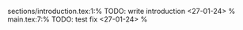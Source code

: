 sections/introduction.tex:1:% TODO: write introduction <27-01-24> %
main.tex:7:% TODO: test fix <27-01-24> %
